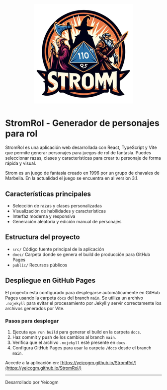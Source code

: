 # <div align="center"><img src="docs/logo.webp" alt="Logo de StromRol" width="320" /></div>

# StromRol - Generador de personajes para rol

StromRol es una aplicación web desarrollada con React, TypeScript y Vite que permite generar personajes para juegos de rol de fantasía. Puedes seleccionar razas, clases y características para crear tu personaje de forma rápida y visual.

Strom es un juego de fantasia creado en 1996 por un grupo de chavales de Marbella. En la actualidad el juego se encuentra en al version 3.1.

## Características principales

- Selección de razas y clases personalizadas
- Visualización de habilidades y características
- Interfaz moderna y responsiva
- Generación aleatoria y edición manual de personajes

## Estructura del proyecto

- `src/` Código fuente principal de la aplicación
- `docs/` Carpeta donde se genera el build de producción para GitHub Pages
- `public/` Recursos públicos

## Despliegue en GitHub Pages

El proyecto está configurado para desplegarse automáticamente en GitHub Pages usando la carpeta `docs` del branch `main`. Se utiliza un archivo `.nojekyll` para evitar el procesamiento por Jekyll y servir correctamente los archivos generados por Vite.

### Pasos para desplegar

1. Ejecuta `npm run build` para generar el build en la carpeta `docs`.
2. Haz commit y push de los cambios al branch `main`.
3. Verifica que el archivo `.nojekyll` esté presente en `docs`.
4. Configura GitHub Pages para usar la carpeta `/docs` desde el branch `main`.

Accede a la aplicación en: [https://yeicogm.github.io/StromRol/](https://yeicogm.github.io/StromRol/)

---

Desarrollado por Yeicogm
